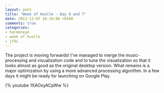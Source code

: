 ```yaml
---
layout: post
title: "Week of Hustle - Day 6 and 7"
date: 2013-12-07 16:10:00 +0100
comments: true
categories:
- harmoneye
- week of hustle
- jfdi
---
```

The project is moving forwards! I've managed to merge the music-processing and visualization code and to tune the visualization so that it looks almost as good as the original desktop version. What remains is a major optimization by using a more advanced processing algorithm. In a few days it might be ready for launching on Google Play.

<!--more-->

{% youtube 1XAOxyACpWw %}
